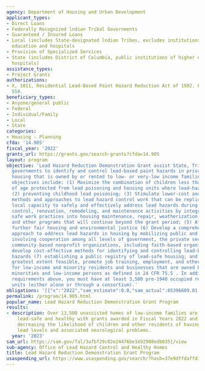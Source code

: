 ```yaml
---
agency: Department of Housing and Urban Development
applicant_types:
- Direct Loans
- Federally Recognized lndian Tribal Governments
- Guaranteed / Insured Loans
- Local (includes State-designated lndian Tribes, excludes institutions of higher
  education and hospitals
- Provision of Specialized Services
- State (includes District of Columbia, public institutions of higher education and
  hospitals)
assistance_types:
- Project Grants
authorizations:
- X, 1011, Residential Lead-Based Paint Hazard Reduction Act of 1992. Pub. L. 102,
  550.
beneficiary_types:
- Anyone/general public
- Federal
- Individual/Family
- Local
- State
categories:
- Housing - Planning
cfda: '14.905'
fiscal_year: '2022'
grants_url: https://grants.gov/search-grants?cfda=14.905
layout: program
objective: 'Lead Hazard Reduction Demonstration Grant assist State, Tribal, and local
  governments to identify and control lead-based paint hazards in privately-owned
  housing that is owned by or rented to low- or very-low income families. Specific
  objectives include: (1) Maximize the combination of children less than six years
  of age protected from lead poisoning and housing units where lead-hazards are controlled;
  (2) preventing childhood lead poisoning; (3) Stimulate lower-cost and cost-effective
  methods and approaches to lead hazard control work that can be replicated; (4)Build
  local capacity to safely and effectively address lead hazards during lead hazard
  control, renovation, remodeling, and maintenance activities by integrating lead
  safe work practices into housing maintenance, repair, weatherization, rehabilitation
  and other programs that will continue beyond the grant period; (5) Affirmatively
  further fair housing and environmental justice (6) Develop a comprehensive community
  approach to address lead hazards in housing by mobilizing public and private resources,
  involving cooperation among all levels of government, the private sector, and grassroots
  community-based nonprofit organizations, including faith-based organizations, to
  develop cost-effective methods for identifying and controlling lead-based paint
  hazards (7) establishing a public registry of lead-safe housing; and (8) To the
  greatest extent feasible, promote job training, employment, and other economic opportunities
  for low-income and minority residents and businesses that are owned by and/or employ
  minorities and low-income persons as defined in 24 CFR 75.5 . In addition to the
  requirements above, you must have at least 3,500 pre-1940 occupied rental housing
  units (either alone or through a consortium).'
obligations: '[{"x":"2022","sam_estimate":0.0,"sam_actual":65396609.81,"usa_spending_actual":76197816.82},{"x":"2023","sam_estimate":102369748.0,"sam_actual":0.0,"usa_spending_actual":5000000.0},{"x":"2024","sam_estimate":129000000.0,"sam_actual":0.0,"usa_spending_actual":64707155.92}]'
permalink: /program/14.905.html
popular_name: Lead Hazard Reduction Demonstration Grant Program
results:
- description: Over 13,500 unassisted homes of low-income families are being made
    lead-safe and healthy with grants awarded in Fiscal Years 2022 and 2023, thereby
    decreasing the likelihood of children and other residents of having elevated blood
    lead levels and associated neurological problems.
  year: '2023'
sam_url: https://sam.gov/fal/3afbf29c02e24476be1e92908edb0351/view
sub-agency: Office of Lead Hazard Control and Healthy Homes
title: Lead Hazard Reduction Demonstration Grant Program
usaspending_url: https://www.usaspending.gov/search/?hash=37e9dffdaffd1c69b93364eb13863d18
---
```

